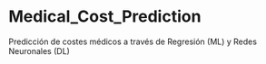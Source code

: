 # Medical_Cost_Prediction
Predicción de costes médicos a través de Regresión (ML) y Redes Neuronales (DL)
